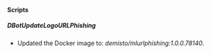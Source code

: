 
#### Scripts
##### DBotUpdateLogoURLPhishing
- Updated the Docker image to: *demisto/mlurlphishing:1.0.0.78140*.